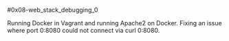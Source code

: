 #0x08-web_stack_debugging_0

Running Docker in Vagrant and running Apache2 on Docker. Fixing an issue where port 0:8080 could not connect via curl 0:8080.